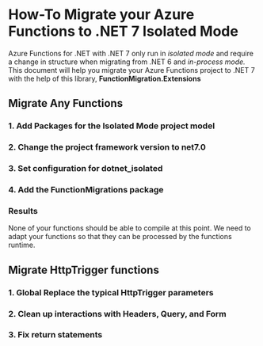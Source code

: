 # How-To Migrate your Azure Functions to .NET 7 Isolated Mode

Azure Functions for .NET with .NET 7 only run in _isolated mode_ and require a change in structure when migrating from .NET 6 and _in-process mode._  This document will help you migrate your Azure Functions project to .NET 7 with the help of this library, **FunctionMigration.Extensions** 

## Migrate Any Functions

### 1. Add Packages for the Isolated Mode project model

### 2. Change the project framework version to net7.0

### 3. Set configuration for dotnet_isolated

### 4. Add the FunctionMigrations package

### Results

None of your functions should be able to compile at this point.  We need to adapt your functions so that they can be processed by the functions runtime.  

## Migrate HttpTrigger functions

### 1. Global Replace the typical HttpTrigger parameters

### 2. Clean up interactions with Headers, Query, and Form

### 3. Fix return statements

